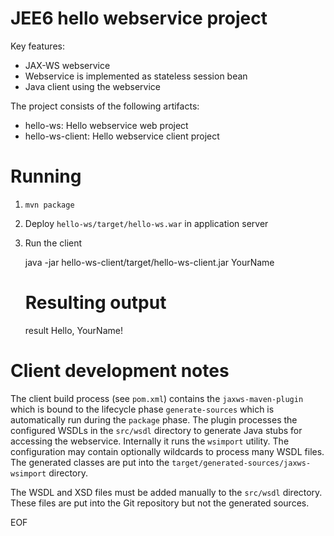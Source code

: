 JEE6 hello webservice project
=============================

Key features:

- JAX-WS webservice
- Webservice is implemented as stateless session bean
- Java client using the webservice

The project consists of the following artifacts:

- hello-ws: Hello webservice web project
- hello-ws-client: Hello webservice client project

Running
=======

1) `mvn package`

2) Deploy `hello-ws/target/hello-ws.war` in application server

3) Run the client

    java -jar hello-ws-client/target/hello-ws-client.jar YourName
    
    # Resulting output
    result Hello, YourName!

Client development notes
========================

The client build process (see `pom.xml`) contains the `jaxws-maven-plugin` which is bound to the lifecycle phase `generate-sources` which is automatically run during the `package` phase. The plugin processes the configured WSDLs in the `src/wsdl` directory to generate Java stubs for accessing the webservice. Internally it runs the `wsimport` utility. The configuration may contain optionally wildcards to process many WSDL files. The generated classes are put into the `target/generated-sources/jaxws-wsimport` directory.

The WSDL and XSD files must be added manually to the `src/wsdl` directory. These files are put into the Git repository but not the generated sources.

EOF
